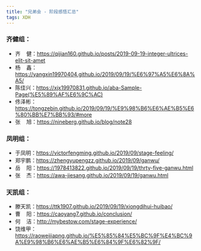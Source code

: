 ```yaml
---
title: "兄弟会 - 阶段感悟汇总"
tags: XDH  
---
```


### 齐健组：
  <ul>
    <li>齐&nbsp;&nbsp;&nbsp;&nbsp;健：<a href="https://qijian160.github.io/posts/2019-09-19-integer-ultrices-elit-sit-amet" target="_blank">https://qijian160.github.io/posts/2019-09-19-integer-ultrices-elit-sit-amet</a></li>
    <li>杨&nbsp;&nbsp;&nbsp;&nbsp;鑫：<a href="https://yangxin19970404.github.io/2019/09/19/%E6%97%A5%E6%8A%A5/" target="_blank">https://yangxin19970404.github.io/2019/09/19/%E6%97%A5%E6%8A%A5/</a></li>
    <li>陈佳兴：<a href="https://xjx19970831.github.io/aba-Sample-Page(%E5%89%AF%E6%9C%AC)" target="_blank">https://xjx19970831.github.io/aba-Sample-Page(%E5%89%AF%E6%9C%AC)</a></li>
    <li>佟泽彬：<a href="https://tongzebin.github.io/2019/09/19/%E9%98%B6%E6%AE%B5%E6%80%BB%E7%BB%93/#more" target="_blank">https://tongzebin.github.io/2019/09/19/%E9%98%B6%E6%AE%B5%E6%80%BB%E7%BB%93/#more</a></li>
    <li>张&nbsp;&nbsp;&nbsp;&nbsp;旭：<a href="https://nineberg.github.io/blog/note28" target="_blank">https://nineberg.github.io/blog/note28</a></li>
  </ul>

### 凤明组：
  <ul>
    <li>于凤明：<a href="https://victorfengming.github.io/2019/09/19/stage-feeling/" target="_blank">https://victorfengming.github.io/2019/09/stage-feeling/</a></li>
    <li>郑宇鹏：<a href="https://zhengyupengzz.github.io/2019/09/ganwu/" target="_blank">https://zhengyupengzz.github.io/2019/09/ganwu/</a></li>
    <li>岳&nbsp;&nbsp;&nbsp;&nbsp;阳：<a href="https://1978413822.github.io/2019/09/19/thrty-five-ganwu.html" target="_blank">https://1978413822.github.io/2019/09/19/thrty-five-ganwu.html</a></li>
    <li>张&nbsp;&nbsp;&nbsp;&nbsp;杰：<a href="https://awa-jiesang.github.io/2019/09/19/ganwu.html" target="_blank">https://awa-jiesang.github.io/2019/09/19/ganwu.html</a></li>
  </ul>

### 天凯组：
  <ul>
    <li>滕天凯：<a href="https://ttk1907.github.io/2019/09/19/xiongdihui-huibao/" target="_blank">https://ttk1907.github.io/2019/09/19/xiongdihui-huibao/</a></li>
    <li>曹&nbsp;&nbsp;&nbsp;&nbsp;阳：<a href="https://caoyang7.github.io/conclusion/" target="_blank">https://caoyang7.github.io/conclusion/</a></li>
    <li>何&nbsp;&nbsp;&nbsp;&nbsp;洁：<a href="http://mybestow.com/stage-experience/" target="_blank">http://mybestow.com/stage-experience/</a></li>
    <li>饶维甲：<a href="https://raoweijiapng.github.io/%E5%85%84%E5%BC%9F%E4%BC%9A%E9%98%B6%E6%AE%B5%E6%84%9F%E6%82%9F/" target="_blank">https://raoweijiapng.github.io/%E5%85%84%E5%BC%9F%E4%BC%9A%E9%98%B6%E6%AE%B5%E6%84%9F%E6%82%9F/</a></li>
  </ul>
